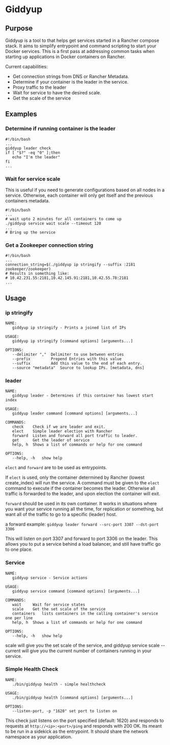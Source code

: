 # Giddyup

##  Purpose

Giddyup is a tool to that helps get services started in a Rancher compose stack. It aims to simplify entrypoint and command scripting to start your Docker services. This is a first pass at addressing common tasks when starting up applications in Docker containers on Rancher.

Current capabilities:
 * Get connection strings from DNS or Rancher Metadata.
 * Determine if your container is the leader in the service.
 * Proxy traffic to the leader
 * Wait for service to have the desired scale.
 * Get the scale of the service


## Examples

### Determine if running container is the leader

```
#!/bin/bash
...
giddyup leader check
if [ "$?" -eq "0" ];then
   echo "I'm the leader"
fi
...
```

### Wait for service scale
This is useful if you need to generate configurations based on all nodes in a service. Otherwise, each container will only get itself and the previous containers metadata.

```
#!/bin/bash
...
# wait upto 2 minutes for all containers to come up
./giddyup service wait scale --timeout 120
...
# Bring up the service
```

### Get a Zookeeper connection string

```
#!/bin/bash
...
connection_string=$(./giddyup ip stringify --suffix :2181 zookeeper/zookeeper)
# Results in something like:
# 10.42.231.55:2181,10.42.145.91:2181,10.42.55.78:2181
...
```

## Usage

### ip stringify
```
NAME:
   giddyup ip stringify - Prints a joined list of IPs

USAGE:
   giddyup ip stringify [command options] [arguments...]

OPTIONS:
   --delimiter ","	Delimiter to use between entries
   --prefix 		Prepend Entries with this value
   --suffix 		Add this value to the end of each entry.
   --source "metadata"	Source to lookup IPs. [metadata, dns]

```

### leader

```
NAME:
   giddyup leader - Determines if this container has lowest start index

USAGE:
   giddyup leader command [command options] [arguments...]

COMMANDS:
   check	Check if we are leader and exit.
   elect	Simple leader election with Rancher
   forward	Listen and forward all port traffic to leader.
   get		Get the leader of service
   help, h	Shows a list of commands or help for one command

OPTIONS:
   --help, -h	show help
```
`elect` and `forward` are to be used as entrypoints.

If `elect` is used, only the container determined by Rancher (lowest create_index) will run the service. A command must be given to the `elect` command to execute if the container becomes the leader. Otherwise all traffic is forwarded to the leader, and upon election the container will exit.

`forward` should be used in its own container. It works in situations where you want your service running all the time, for replication or something, but want all of the traffic to go to a specific (leader) host. 

a forward example:
`giddyup leader forward --src-port 3307 --dst-port 3306`

This will listen on port 3307 and forward to port 3306 on the leader. This allows you to put a service behind a load balancer, and still have traffic go to one place. 

### Service

```
NAME:
   giddyup service - Service actions

USAGE:
   giddyup service command [command options] [arguments...]

COMMANDS:
   wait		Wait for service states
   scale	Get the set scale of the service
   containers	lists containers in the calling container's service one per line
   help, h	Shows a list of commands or help for one command

OPTIONS:
   --help, -h	show help
```

scale will give you the set scale of the service, and giddyup service scale --current will give you the current number of containers running in your service.

### Simple Health Check
```
NAME:
   ./bin/giddyup health - simple healthcheck

USAGE:
   ./bin/giddyup health [command options] [arguments...]

OPTIONS:
   --listen-port, -p "1620"	set port to listen on
```

This check just listens on the port specified (default: 1620) and responds to requests at `http://<ip>:<port>/ping` and responds with 200 OK. Its meant to be run in a sidekick as the entrypoint. It should share the network namespace as your application.
   